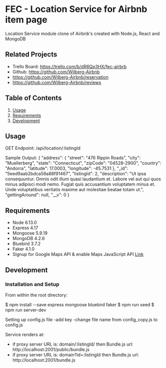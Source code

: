 # FEC - Location Service for Airbnb item page

  Location Service module clone of Airbnb's created with Node.js, React and MongoDB

## Related Projects

  - Trello Board: https://trello.com/b/dR6Qp3HX/fec-airbrb
  - Github: https://github.com/Wilberg-Airbnb
  - https://github.com/Wilberg-Airbnb/reservation
  - https://github.com/Wilberg-Airbnb/reviews

## Table of Contents

1. [Usage](#Usage)
2. [Requirements](#requirements)
3. [Development](#development)

## Usage
  GET Endpoint: /api/location/:listingId

  Sample Output: {
        "address": {
            "street": "476 Rippin Roads",
            "city": "Muellerberg",
            "state": "Connecticut",
            "zipCode": "04528-2900",
            "country": "Andorra",
            "latitude": 17.0003,
            "longitude": -45.7531
        },
        "_id": "5eed9aab2bdca58a88f91467",
        "listingId": 2,
        "description": "Ut ipsa consequuntur. Omnis odit illum quasi laudantium et. Labore vel aut qui quos minus adipisci modi nemo. Fugiat quis accusantium voluptatem minus et. Unde voluptatibus veritatis maxime aut molestiae beatae totam ut.",
        "gettingAround": null,
        "__v": 0
    }

## Requirements

- Node 6.13.0
- Express 4.17
- Mongoose 5.9.19
- MongoDB 4.2.6
- Bluebird 3.7.2
- Faker 4.1.0
- Signup for Google Maps API & enable Maps JavaScript API [Link](https://console.developers.google.com/apis/)

## Development

### Installation and Setup

From within the root directory:

$ npm install --save express mongoose bluebird faker
$ npm run seed 
$ npm run server-dev

Setting up config.js file
  -add key
  -change file name from config_copy.js to config.js

Service renders at:
    <div id="location"></div>
    <div id="about-modal"></div>
  
- if proxy server URL is: domain/:listingId/ then Bundle.js url: http://localhost:2001/public/bundle.js
- if proxy server URL is: domain?id=:listingId then Bundle.js url: http://localhost:2001/bundle.js




